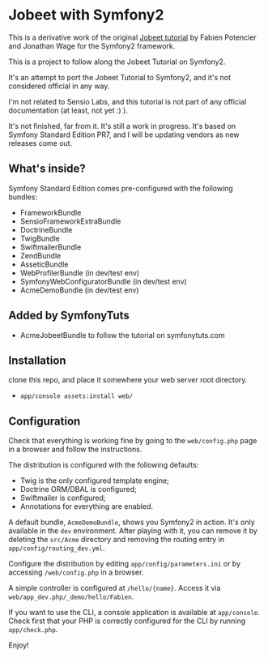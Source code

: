 Jobeet with Symfony2
====================

This is a derivative work of the original <a href="http://http://www.symfony-project.org/jobeet/1_4/Doctrine/en/">Jobeet tutorial</a> by Fabien Potencier and Jonathan Wage for the Symfony2 framework.

This is a project to follow along the Jobeet Tutorial on Symfony2.

It's an attempt to port the Jobeet Tutorial to Symfony2, and it's not considered
official in any way.

I'm not related to Sensio Labs, and this tutorial is not part of any official
documentation (at least, not yet :) ).

It's not finished, far from it. It's still a work in progress. It's based on
Symfony Standard Edition PR7, and I will be updating vendors as new releases come
out.

What's inside?
--------------

Symfony Standard Edition comes pre-configured with the following bundles:

 * FrameworkBundle
 * SensioFrameworkExtraBundle
 * DoctrineBundle
 * TwigBundle
 * SwiftmailerBundle
 * ZendBundle
 * AsseticBundle
 * WebProfilerBundle (in dev/test env)
 * SymfonyWebConfiguratorBundle (in dev/test env)
 * AcmeDemoBundle (in dev/test env)

Added by SymfonyTuts
--------------------
 * AcmeJobeetBundle to follow the tutorial on symfonytuts.com

Installation
------------

clone this repo, and place it somewhere your web server root directory.

 * `app/console assets:install web/`

Configuration
-------------

Check that everything is working fine by going to the `web/config.php` page in a
browser and follow the instructions.

The distribution is configured with the following defaults:

 * Twig is the only configured template engine;
 * Doctrine ORM/DBAL is configured;
 * Swiftmailer is configured;
 * Annotations for everything are enabled.

A default bundle, `AcmeDemoBundle`, shows you Symfony2 in action. It's only
available in the `dev` environment. After playing with it, you can remove it
by deleting the `src/Acme` directory and removing the routing entry in
`app/config/routing_dev.yml`.

Configure the distribution by editing `app/config/parameters.ini` or by
accessing `/web/config.php` in a browser.

A simple controller is configured at `/hello/{name}`. Access it via
`web/app_dev.php/_demo/hello/Fabien`.

If you want to use the CLI, a console application is available at
`app/console`. Check first that your PHP is correctly configured for the CLI
by running `app/check.php`.

Enjoy!
